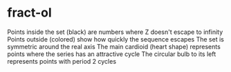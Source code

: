 # fract-ol
Points inside the set (black) are numbers where Z doesn't escape to infinity
Points outside (colored) show how quickly the sequence escapes
The set is symmetric around the real axis
The main cardioid (heart shape) represents points where the series has an attractive cycle
The circular bulb to its left represents points with period 2 cycles